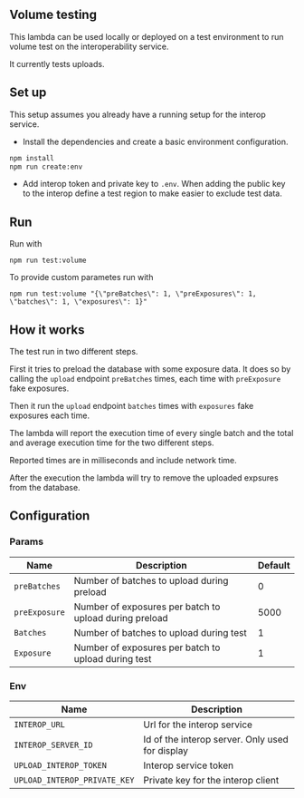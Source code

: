 ## Volume testing

This lambda can be used locally or deployed on a test environment to run volume test on the interoperability service.

It currently tests uploads.

## Set up

This setup assumes you already have a running setup for the interop service.


- Install the dependencies and create a basic environment configuration.
​
```bash
npm install
npm run create:env
```

- Add interop token and private key to `.env`. When adding the public key to the interop define a test region to make easier to exclude test data.

## Run

Run with

```
npm run test:volume
```

To provide custom parametes run with

```
npm run test:volume "{\"preBatches\": 1, \"preExposures\": 1, \"batches\": 1, \"exposures\": 1}"
```

## How it works

The test run in two different steps.

First it tries to preload the database with some exposure data. It does so by calling the `upload` endpoint `preBatches` times, each time with `preExposure` fake exposures.

Then it run the `upload` endpoint `batches` times with `exposures` fake exposures each time.

The lambda will report the execution time of every single batch and the total and average execution time for the two different steps.

Reported times are in milliseconds and include network time.

After the execution the lambda will try to remove the uploaded expsures from the database.

## Configuration

### Params

|Name|Description|Default|
|----|-----------|-------|
|`preBatches`|Number of batches to upload during preload|0|
|`preExposure`|Number of exposures per batch to upload during preload|5000|
|`Batches`|Number of batches to upload during test|1|
|`Exposure`|Number of exposures per batch to upload during test|1|

### Env

|Name|Description|
|----|-----------|
|`INTEROP_URL`|Url for the interop service|
|`INTEROP_SERVER_ID`|Id of the interop server. Only used for display|
|`UPLOAD_INTEROP_TOKEN`|Interop service token|
|`UPLOAD_INTEROP_PRIVATE_KEY`|Private key for the interop client|